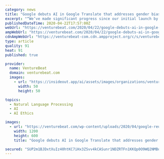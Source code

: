 ```yaml
---
category: news
title: "Google debuts AI in Google Translate that addresses gender bias"
excerpt: "“We’ve made significant progress since our initial launch by increasing the quality of gender-specific translations and also expanding it to 4 more language-pairs,” wrote Google Research senior software engineer Melvin Johnson. “We are committed to further addressing gender bias in Google Translate and plan to extend this work to ..."
publishedDateTime: 2020-04-22T17:57:00Z
webUrl: "https://venturebeat.com/2020/04/22/google-debuts-ai-in-google-translate-that-addresses-gender-bias/"
ampWebUrl: "https://venturebeat.com/2020/04/22/google-debuts-ai-in-google-translate-that-addresses-gender-bias/amp/"
cdnAmpWebUrl: "https://venturebeat-com.cdn.ampproject.org/c/s/venturebeat.com/2020/04/22/google-debuts-ai-in-google-translate-that-addresses-gender-bias/amp/"
type: article
quality: 91
heat: 91
published: true

provider:
  name: VentureBeat
  domain: venturebeat.com
  images:
    - url: "https://insideout.app/ai/assets/images/organizations/venturebeat.com-50x50.jpg"
      width: 50
      height: 50

topics:
  - Natural Language Processing
  - AI
  - AI Ethics

images:
  - url: "https://venturebeat.com/wp-content/uploads/2020/04/google-reuters-e1586941024905.jpeg?fit=1200%2C600&strip=all"
    width: 1200
    height: 600
    title: "Google debuts AI in Google Translate that addresses gender bias"

secured: "SUP2m1BJDxtXuIz40htKC7iHx3ZSvv4kCASunr1NDZRTFn1KKQp0O9WQ2NMBqY3/V1T/Bnsp/Z+Xu3YNES0/E2rD63MZs86XOtdAoWUAbgCrmlOGexEjKD3+9ckLyujycph9erAYJHIYTNChtWyZfCOu+qH+l8+FjoMonSolYigvzHXXxGhMcGSn2cQLLwvN9QnZeo56tLCVENOrAtdfbD/wudRbvz6EYV7UdH/jZ6Xb4nt1Wo2Aj4GSYC5DeRZIbJFTruDc9ajzbrhXdE5cRu2eJ3dZ6IT/nsJ+e808eKMiPfMHmZ2I7C8lRNiZUoi/I7ftCct66qHoT8RRNSjJltXxjF9dAA79ciT8GkIu8L/X+D4Sr0eNb8HeqfKqIsAwneOzK3cipIenC8YVEhpOfRY0YTdfj7uKm3oe6ZiwYHnLdelXVYK32TktwJrjK+O7/NOYCCucTQGwAHCqC7N8VgzBP63HNx4LZGaFsSu/L2k=;DL4arS03YvmgEyblUeFGjg=="
---
```


